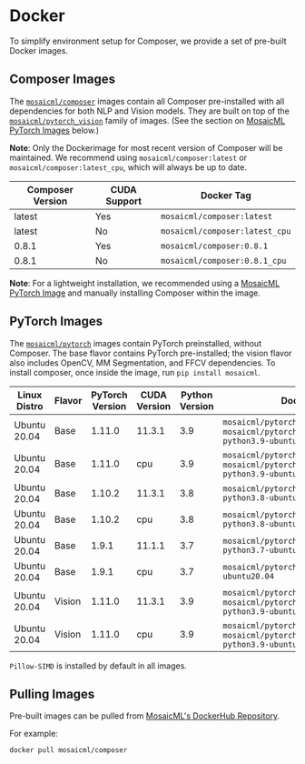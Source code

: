 # Docker

To simplify environment setup for Composer, we provide a set of pre-built Docker images.

## Composer Images

The [`mosaicml/composer`](https://hub.docker.com/r/mosaicml/composer) images contain all Composer pre-installed with
all dependencies for both NLP and Vision models. They are built on top of the
[`mosaicml/pytorch_vision`](https://hub.docker.com/r/mosaicml/pytorch_vision) family of images.
(See the section on [MosaicML PyTorch Images](#pytorch-images) below.)

**Note**: Only the Dockerimage for most recent version of Composer will be maintained. We recommend using
`mosaicml/composer:latest` or `mosaicml/composer:latest_cpu`, which will always be up to date.

<!-- BEGIN_COMPOSER_BUILD_MATRIX -->
| Composer Version   | CUDA Support   | Docker Tag                     |
|--------------------|----------------|--------------------------------|
| latest             | Yes            | `mosaicml/composer:latest`     |
| latest             | No             | `mosaicml/composer:latest_cpu` |
| 0.8.1              | Yes            | `mosaicml/composer:0.8.1`      |
| 0.8.1              | No             | `mosaicml/composer:0.8.1_cpu`  |
<!-- END_COMPOSER_BUILD_MATRIX -->


**Note**: For a lightweight installation, we recommended using a [MosaicML PyTorch Image](#pytorch-images) and manually
installing Composer within the image.

## PyTorch Images

The [`mosaicml/pytorch`](https://hub.docker.com/r/mosaicml/pytorch) images contain PyTorch preinstalled, without Composer.
The base flavor contains PyTorch pre-installed; the vision flavor also includes OpenCV, MM Segmentation, and FFCV dependencies.
To install composer, once inside the image, run `pip install mosaicml`.

<!-- BEGIN_PYTORCH_BUILD_MATRIX -->
| Linux Distro   | Flavor   | PyTorch Version   | CUDA Version   | Python Version   | Docker Tags                                                                                      |
|----------------|----------|-------------------|----------------|------------------|--------------------------------------------------------------------------------------------------|
| Ubuntu 20.04   | Base     | 1.11.0            | 11.3.1         | 3.9              | `mosaicml/pytorch:latest`, `mosaicml/pytorch:1.11.0_cu113-python3.9-ubuntu20.04`                 |
| Ubuntu 20.04   | Base     | 1.11.0            | cpu            | 3.9              | `mosaicml/pytorch:latest_cpu`, `mosaicml/pytorch:1.11.0_cpu-python3.9-ubuntu20.04`               |
| Ubuntu 20.04   | Base     | 1.10.2            | 11.3.1         | 3.8              | `mosaicml/pytorch:1.10.2_cu113-python3.8-ubuntu20.04`                                            |
| Ubuntu 20.04   | Base     | 1.10.2            | cpu            | 3.8              | `mosaicml/pytorch:1.10.2_cpu-python3.8-ubuntu20.04`                                              |
| Ubuntu 20.04   | Base     | 1.9.1             | 11.1.1         | 3.7              | `mosaicml/pytorch:1.9.1_cu111-python3.7-ubuntu20.04`                                             |
| Ubuntu 20.04   | Base     | 1.9.1             | cpu            | 3.7              | `mosaicml/pytorch:1.9.1_cpu-python3.7-ubuntu20.04`                                               |
| Ubuntu 20.04   | Vision   | 1.11.0            | 11.3.1         | 3.9              | `mosaicml/pytorch_vision:latest`, `mosaicml/pytorch_vision:1.11.0_cu113-python3.9-ubuntu20.04`   |
| Ubuntu 20.04   | Vision   | 1.11.0            | cpu            | 3.9              | `mosaicml/pytorch_vision:latest_cpu`, `mosaicml/pytorch_vision:1.11.0_cpu-python3.9-ubuntu20.04` |
<!-- END_PYTORCH_BUILD_MATRIX -->

``Pillow-SIMD`` is installed by default in all images.

## Pulling Images

Pre-built images can be pulled from [MosaicML's DockerHub Repository](https://hub.docker.com/u/mosaicml).

For example:

<!--pytest-codeblocks:skip-->
```bash
docker pull mosaicml/composer
```
